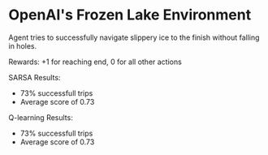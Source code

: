 # OpenAI's Frozen Lake Environment

Agent tries to successfully navigate slippery ice to the finish without falling in holes.

Rewards: +1 for reaching end, 0 for all other actions

SARSA Results:
- 73% successfull trips
- Average score of 0.73

Q-learning Results:
- 73% successfull trips
- Average score of 0.73